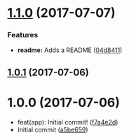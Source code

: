 <a name="1.1.0"></a>
# [1.1.0](https://github.com/graphistry/vgraph-to-mapd/compare/v1.0.1...v1.1.0) (2017-07-07)


### Features

* **readme:** Adds a README ([04d8411](https://github.com/graphistry/vgraph-to-mapd/commit/04d8411))



<a name="1.0.1"></a>
## [1.0.1](https://github.com/graphistry/vgraph-to-mapd/compare/v1.0.0...v1.0.1) (2017-07-06)



<a name="1.0.0"></a>
# 1.0.0 (2017-07-06)

* feat(app): Initial commit! ([f7a4e2d](https://github.com/graphistry/vgraph-to-mapd/commit/f7a4e2d))
* Initial commit ([a5be659](https://github.com/graphistry/vgraph-to-mapd/commit/a5be659))



